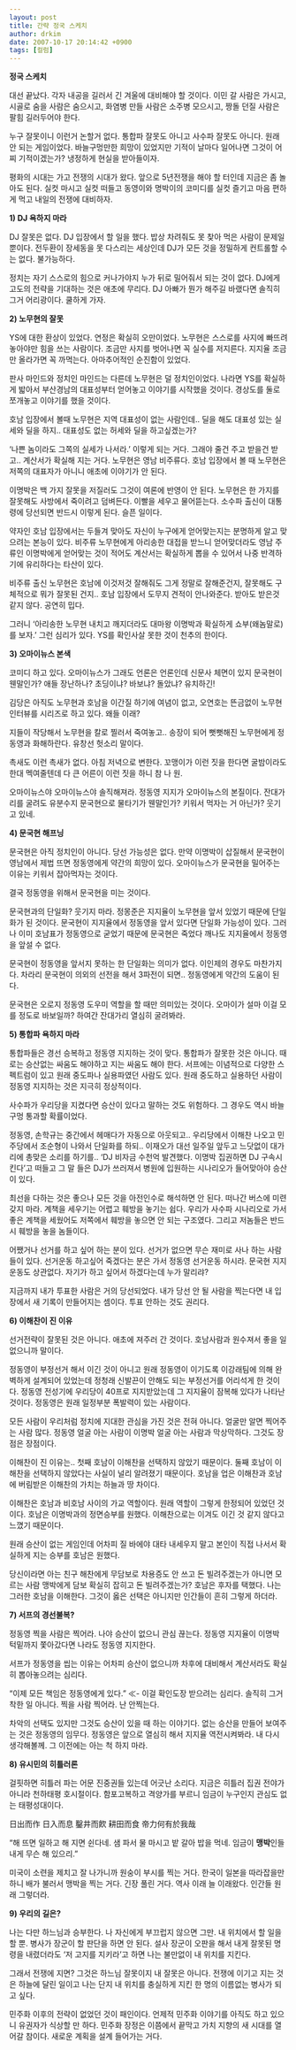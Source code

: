 ```yaml
---
layout: post
title: 간략 정국 스케치
author: drkim
date: 2007-10-17 20:14:42 +0900
tags: [컬럼]
---
```

**정국 스케치**

대선 끝났다. 각자 내공을 길러서 긴 겨울에 대비해야 할 것이다. 이민 갈 사람은 가시고, 시골로 숨을 사람은 숨으시고, 화염병 만들 사람은 소주병 모으시고, 짱돌 던질 사람은 팔힘 길러두어야 한다. 

누구 잘못이니 이런거 논할거 없다. 통합파 잘못도 아니고 사수파 잘못도 아니다. 원래 안 되는 게임이었다. 바늘구멍만한 희망이 있었지만 기적이 날마다 일어나면 그것이 어찌 기적이겠는가? 냉정하게 현실을 받아들이자. 

평화의 시대는 가고 전쟁의 시대가 왔다. 앞으로 5년전쟁을 해야 할 터인데 지금은 좀 놀아도 된다. 실컷 마시고 실컷 떠들고 동영이와 명박이의 코미디를 실컷 즐기고 마음 편하게 먹고 내일의 전쟁에 대비하자. 

**1) DJ 욕하지 마라**

DJ 잘못은 없다. DJ 입장에서 할 일을 했다. 밥상 차려줘도 못 찾아 먹은 사람이 문제일 뿐이다. 전두환이 장세동을 못 다스리는 세상인데 DJ가 모든 것을 정밀하게 컨트롤할 수는 없다. 불가능하다. 

정치는 자기 스스로의 힘으로 커나가야지 누가 뒤로 밀어줘서 되는 것이 없다. DJ에게 고도의 전략을 기대하는 것은 애초에 무리다. DJ 아빠가 뭔가 해주길 바랬다면 솔직히 그거 어리광이다. 쿨하게 가자. 

**2) 노무현의 잘못**

YS에 대한 환상이 있었다. 연정은 확실히 오만이었다. 노무현은 스스로를 사지에 빠뜨려 놓아야만 힘을 쓰는 사람이다. 조금만 사지를 벗어나면 꼭 실수를 저지른다. 지지율 조금만 올라가면 꼭 까먹는다. 아마추어적인 순진함이 있었다. 

판사 마인드와 정치인 마인드는 다른데 노무현은 덜 정치인이었다. 나라면 YS를 확실하게 밟아서 부산경남의 대표성부터 얻어놓고 이야기를 시작했을 것이다. 경상도를 둘로 쪼개놓고 이야기를 했을 것이다. 

호남 입장에서 볼때 노무현은 지역 대표성이 없는 사람인데.. 딜을 해도 대표성 있는 실세와 딜을 하지.. 대표성도 없는 허세와 딜을 하고싶겠는가? 

‘나쁜 놈이라도 그쪽의 실세가 나서라.’ 이렇게 되는 거다. 그래야 줄건 주고 받을건 받고.. 계산서가 확실해 지는 거다. 노무현은 영남 비주류다. 호남 입장에서 볼 때 노무현은 저쪽의 대표자가 아니니 애초에 이야기가 안 된다. 

이명박은 백 가지 잘못을 저질러도 그것이 여론에 반영이 안 된다. 노무현은 한 가지를 잘못해도 사방에서 죽이려고 덤벼든다. 이빨을 세우고 물어뜯는다. 소수파 출신이 대통령에 당선되면 반드시 이렇게 된다. 슬픈 일이다. 

약자인 호남 입장에서는 두들겨 맞아도 자신이 누구에게 얻어맞는지는 분명하게 알고 맞으려는 본능이 있다. 비주류 노무현에게 아리송한 대접을 받느니 얻어맞더라도 영남 주류인 이명박에게 얻어맞는 것이 적어도 계산서는 확실하게 뽑을 수 있어서 나중 반격하기에 유리하다는 타산이 있다.

비주류 출신 노무현은 호남에 이것저것 잘해줘도 그게 정말로 잘해준건지, 잘못해도 구체적으로 뭐가 잘못된 건지.. 호남 입장에서 도무지 견적이 안나와준다. 받아도 받은것 같지 않다. 공연히 밉다. 

그러니 ‘아리송한 노무현 내치고 깨지더라도 대마왕 이명박과 확실하게 쇼부(왜놈말로)를 보자.’ 그런 심리가 있다. YS를 확인사살 못한 것이 천추의 한이다. 

**3) 오마이뉴스 본색**

코미디 하고 있다. 오마이뉴스가 그래도 언론은 언론인데 신문사 체면이 있지 문국현이 웬말인가? 애들 장난하나? 초딩이냐? 바보냐? 돌았냐? 유치하긴!

김당은 아직도 노무현과 호남을 이간질 하기에 여념이 없고, 오연호는 뜬금없이 노무현 인터뷰를 시리즈로 하고 있다. 왜들 이래?

지들이 작당해서 노무현을 칼로 찔러서 죽여놓고.. 송장이 되어 뻣뻣해진 노무현에게 정동영과 화해하란다. 유창선 헛소리 말이다.

촉새도 이런 촉새가 없다. 아침 저녁으로 변한다. 꼬맹이가 이런 짓을 한다면 굴밤이라도 한대 멕여줄텐데 다 큰 어른이 이런 짓을 하니 참 나 원. 

오마이뉴스야 오마이뉴스야 솔직해져라. 정동영 지지가 오마이뉴스의 본질이다. 잔대가리를 굴려도 유분수지 문국현으로 물타기가 웬말인가? 키워서 먹자는 거 아닌가? 웃기고 있네.

**4) 문국현 해프닝** 

문국현은 아직 정치인이 아니다. 당선 가능성은 없다. 만약 이명박이 삽질해서 문국현이 영남에서 제법 뜨면 정동영에게 약간의 희망이 있다. 오마이뉴스가 문국현을 밀어주는 이유는 키워서 잡아먹자는 것이다. 

결국 정동영을 위해서 문국현을 미는 것이다.

문국현과의 단일화? 웃기지 마라. 정몽준은 지지율이 노무현을 앞서 있었기 때문에 단일화가 된 것이다. 문국현이 지지율에서 정동영을 앞서 있다면 단일화 가능성이 있다. 그러나 이미 호남표가 정동영으로 굳었기 때문에 문국현은 죽었다 깨나도 지지율에서 정동영을 앞설 수 없다. 

문국현이 정동영을 앞서지 못하는 한 단일화는 의미가 없다. 이인제의 경우도 마찬가지다. 차라리 문국현이 의외의 선전을 해서 3파전이 되면.. 정동영에게 약간의 도움이 된다. 

문국현은 오로지 정동영 도우미 역할을 할 때만 의미있는 것이다. 오마이가 설마 이걸 모를 정도로 바보일까? 하여간 잔대가리 열심히 굴려봐라. 

**5) 통합파 욕하지 마라** 

통합파들은 경선 승복하고 정동영 지지하는 것이 맞다. 통합파가 잘못한 것은 아니다. 때로는 승산없는 싸움도 해야하고 지는 싸움도 해야 한다. 서프에는 이념적으로 다양한 스펙트럼이 있고 원래 중도파나 실용파였던 사람도 있다. 원래 중도하고 실용하던 사람이 정동영 지지하는 것은 지극히 정상적이다. 

사수파가 우리당을 지켰다면 승산이 있다고 말하는 것도 위험하다. 그 경우도 역시 바늘구멍 통과할 확률이었다. 

정동영, 손학규는 중간에서 헤매다가 자동으로 아웃되고.. 우리당에서 이해찬 나오고 민주당에서 조순형이 나와서 단일화를 하되.. 이재오가 대선 일주일 앞두고 느닷없이 대가리에 총맞은 소리를 하기를.. ‘DJ 비자금 수천억 발견했다. 이명박 집권하면 DJ 구속시킨다’고 떠들고 그 말 들은 DJ가 쓰러져서 병원에 입원하는 시나리오가 들어맞아야 승산이 있다. 

최선을 다하는 것은 좋으나 모든 것을 아전인수로 해석하면 안 된다. 떠나간 버스에 미련갖지 마라. 계책을 세우기는 어렵고 훼방을 놓기는 쉽다. 우리가 사수파 시나리오로 가서 좋은 계책을 세웠어도 저쪽에서 훼방을 놓으면 안 되는 구조였다. 그리고 저놈들은 반드시 훼방을 놓을 놈들이다. 

어쨌거나 선거를 하고 싶어 하는 분이 있다. 선거가 없으면 무슨 재미로 사나 하는 사람들이 있다. 선거운동 하고싶어 죽겠다는 분은 가서 정동영 선거운동 하시라. 문국현 지지운동도 상관없다. 자기가 하고 싶어서 하겠다는데 누가 말리랴?

지금까지 내가 투표한 사람은 거의 당선되었다. 내가 당선 안 될 사람을 찍는다면 내 입장에서 새 기록이 만들어지는 셈이다. 투표 안하는 것도 권리다. 

**6) 이해찬이 진 이유**

선거전략이 잘못된 것은 아니다. 애초에 져주러 간 것이다. 호남사람과 원수져서 좋을 일 없으니까 말이다. 

정동영이 부정선거 해서 이긴 것이 아니고 원래 정동영이 이기도록 이강래팀에 의해 완벽하게 설계되어 있었는데 정청래 신발끈이 안해도 되는 부정선거를 어리석게 한 것이다. 정동영 전성기에 우리당이 40프로 지지받았는데 그 지지율이 잠복해 있다가 나타난 것이다. 정동영은 원래 일정부분 폭발력이 있는 사람이다. 

모든 사람이 우리처럼 정치에 지대한 관심을 가진 것은 전혀 아니다. 얼굴만 알면 찍어주는 사람 많다. 정동영 얼굴 아는 사람이 이명박 얼굴 아는 사람과 막상막하다. 그것도 장점은 장점이다. 

이해찬이 진 이유는.. 첫째 호남이 이해찬을 선택하지 않았기 때문이다. 둘째 호남이 이해찬을 선택하지 않았다는 사실이 널리 알려졌기 때문이다. 호남을 업은 이해찬과 호남에 버림받은 이해찬의 가치는 하늘과 땅 차이다. 

이해찬은 호남과 비호남 사이의 가교 역할이다. 원래 역할이 그렇게 한정되어 있었던 것이다. 호남은 이명박과의 정면승부를 원했다. 이해찬으로는 이겨도 이긴 것 같지 않다고 느꼈기 때문이다. 

원래 승산이 없는 게임인데 어차피 질 바에야 대타 내세우지 말고 본인이 직접 나서서 확실하게 지는 승부를 호남은 원했다. 

당신이라면 아는 친구 해찬에게 무담보로 차용증도 안 쓰고 돈 빌려주겠는가 아니면 모르는 사람 맹박에게 담보 확실히 잡히고 돈 빌려주겠는가? 호남은 후자를 택했다. 나는 그러한 호남을 이해한다. 그것이 옳은 선택은 아니지만 인간들이 흔히 그렇게 하더라. 

**7) 서프의 경선불복?**

정동영 찍을 사람은 찍어라. 나야 승산이 없으니 관심 끊는다. 정동영 지지율이 이명박 턱밑까지 쫓아갔다면 나라도 정동영 지지한다. 

서프가 정동영을 씹는 이유는 어차피 승산이 없으니까 차후에 대비해서 계산서라도 확실히 뽑아놓으려는 심리다. 

“이제 모든 책임은 정동영에게 있다.” ≪- 이걸 확인도장 받으려는 심리다. 솔직히 그거 착한 일 아니다. 찍을 사람 찍어라. 난 안찍는다. 

차악의 선택도 있지만 그것도 승산이 있을 때 하는 이야기다. 없는 승산을 만들어 보여주는 것은 정동영의 임무다. 정동영은 앞으로 열심히 해서 지지율 역전시켜봐라. 내 다시 생각해볼께. 그 이전에는 아는 척 하지 마라. 

**8) 유시민의 히틀러론**

걸핏하면 히틀러 파는 어문 진중권들 있는데 어긋난 소리다. 지금은 히틀러 집권 전야가 아니라 천하태평 호시절이다. 함포고복하고 격양가를 부르니 임금이 누구인지 관심도 없는 태평성대이다. 

日出而作 日入而息 鑿井而飮 耕田而食 帝力何有於我哉

“해 뜨면 일하고 해 지면 쉰다네. 샘 파서 물 마시고 밭 갈아 밥을 먹네. 임금이 **맹박**인들 내게 무슨 해 있으리.”

미국이 소련을 제치고 잘 나가니까 원숭이 부시를 찍는 거다. 한국이 일본을 따라잡을만 하니 배가 불러서 맹박을 찍는 거다. 긴장 풀린 거다. 역사 이래 늘 이래왔다. 인간들 원래 그렇더라. 

**9) 우리의 길은?**

나는 다만 하느님과 승부한다. 나 자신에게 부끄럽지 않으면 그만. 내 위치에서 할 일을 할 뿐. 병사가 장군이 할 판단을 하면 안 된다. 설사 장군이 오판을 해서 내게 잘못된 명령을 내렸더라도 ‘저 고지를 지키라’고 하면 나는 불만없이 내 위치를 지킨다. 

그래서 전쟁에 지면? 그것은 하느님 잘못이지 내 잘못은 아니다. 전쟁에 이기고 지는 것은 하늘에 달린 일이고 나는 단지 내 위치를 충실하게 지킨 한 명의 이름없는 병사가 되고 싶다. 

민주화 이후의 전략이 없었던 것이 패인이다. 언제적 민주화 이야기를 아직도 하고 있으니 유권자가 식상할 만 하다. 민주화 장정은 이쯤에서 끝막고 가치 지향의 새 시대를 열어갈 참이다. 새로운 계획을 설계 들어가는 거다.